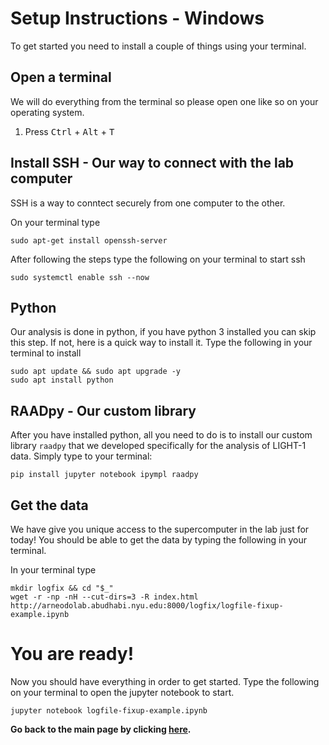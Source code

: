 # Setup Instructions - Windows

To get started you need to install a couple of things using your terminal.

## Open a terminal

We will do everything from the terminal so please open one like so on your operating system.

1. Press <kbd>Ctrl</kbd> + <kbd>Alt</kbd> + <kbd>T</kbd>

## Install SSH - Our way to connect with the lab computer

SSH is a way to conntect securely from one computer to the other.


On your terminal type
```shell
sudo apt-get install openssh-server
```
After following the steps type the following on your terminal to start ssh
```shell
sudo systemctl enable ssh --now
```

## Python

Our analysis is done in python, if you have python 3 installed you can skip this step. If not, here is a quick way to install it. Type the following in your terminal to install

```shell
sudo apt update && sudo apt upgrade -y
sudo apt install python
```

## RAADpy - Our custom library

After you have installed python, all you need to do is to install our custom library ``raadpy`` that we developed specifically for the analysis of LIGHT-1 data. Simply type to your terminal:

```shell
pip install jupyter notebook ipympl raadpy
```

## Get the data

We have give you unique access to the supercomputer in the lab just for today! You should be able to get the data by typing the following in your terminal.

In your terminal type

```shell
mkdir logfix && cd "$_"
wget -r -np -nH --cut-dirs=3 -R index.html http://arneodolab.abudhabi.nyu.edu:8000/logfix/logfile-fixup-example.ipynb
```

# You are ready!

Now you should have everything in order to get started. Type the following on your terminal to open the jupyter notebook to start.

```shell
jupyter notebook logfile-fixup-example.ipynb
```

**Go back to the main page by clicking [here](./README.md).**
